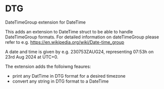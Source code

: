 # DTG
DateTimeGroup extension for DateTime

This adds an extension to DateTime struct to be able to handle DateTimeGroup formats.
For detailed information on dateTimeGroup please refer to e.g. https://en.wikipedia.org/wiki/Date-time_group

A date and time is given by e.g.
230753ZAUG24, representing 07:53h on 23rd Aug 2024 at UTC+0.

The extension adds the folloiwng feaures:
- print any DatTime in DTG format for a desired timezone
- convert any string in DTG format to a DateTime

